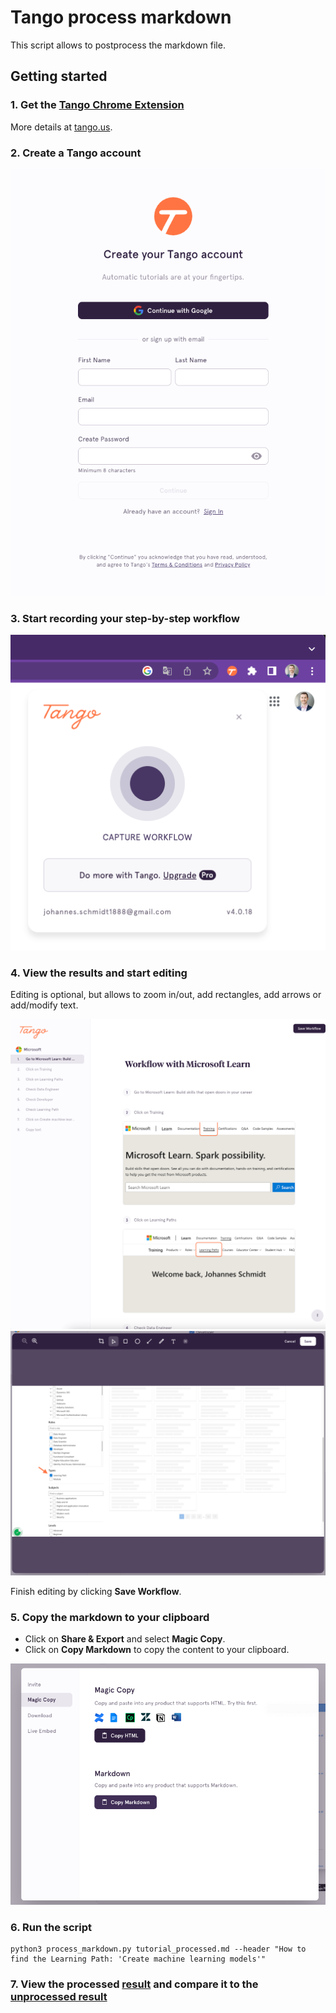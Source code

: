 # Tango process markdown

This script allows to postprocess the markdown file.

## Getting started

### 1. Get the [Tango Chrome Extension](https://chrome.google.com/webstore/detail/tango-screenshots-trainin/lggdbpblkekjjbobadliahffoaobaknh)

More details at [tango.us](https://www.tango.us/).

### 2. Create a Tango account

![img_2.png](images_tutorial/img_2.png)

### 3. Start recording your step-by-step workflow

![img_3.png](images_tutorial/img_3.png)

### 4. View the results and start editing

Editing is optional, but allows to zoom in/out, add rectangles, add arrows or add/modify text.

![img_4.png](images_tutorial/img_4.png)
![img_5.png](images_tutorial/img_5.png)

Finish editing by clicking **Save Workflow**.

### 5. Copy the markdown to your clipboard

- Click on **Share & Export** and select **Magic Copy**.
- Click on **Copy Markdown** to copy the content to your clipboard.

![img_6.png](images_tutorial/img_6.png)

### 6. Run the script

```shell
python3 process_markdown.py tutorial_processed.md --header "How to find the Learning Path: 'Create machine learning models'"
```

### 7. View the processed [result](./tutorial_processed.md) and compare it to the [unprocessed result](./tutorial_unprocessed.md)
